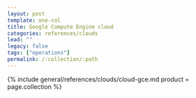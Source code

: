 ```yaml
---
layout: post
template: one-col
title: Google Compute Engine cloud
categories: references/clouds
lead: ""
legacy: false
tags: ["operations"]
permalink: /:collection/:path
---
```




{% include general/references/clouds/cloud-gce.md  product = page.collection %}
